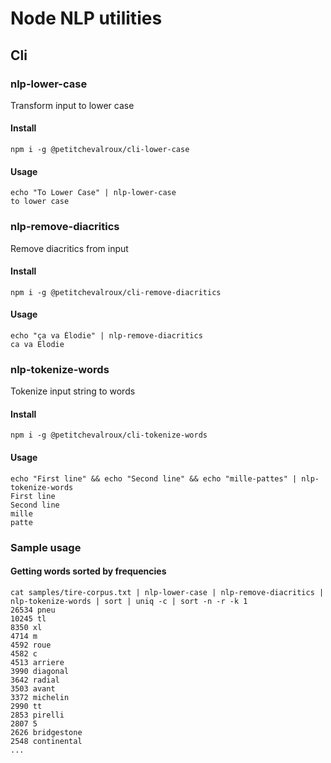 # Node NLP utilities

## Cli
### nlp-lower-case
Transform input to lower case
#### Install
```
npm i -g @petitchevalroux/cli-lower-case
```
#### Usage
```
echo "To Lower Case" | nlp-lower-case 
to lower case
```
### nlp-remove-diacritics
Remove diacritics from input
#### Install
```
npm i -g @petitchevalroux/cli-remove-diacritics
```
#### Usage
```
echo "ça va Élodie" | nlp-remove-diacritics 
ca va Elodie
```
### nlp-tokenize-words
Tokenize input string to words
#### Install
```
npm i -g @petitchevalroux/cli-tokenize-words
```
#### Usage
```
echo "First line" && echo "Second line" && echo "mille-pattes" | nlp-tokenize-words
First line
Second line
mille
patte
```

### Sample usage
#### Getting words sorted by frequencies
```
cat samples/tire-corpus.txt | nlp-lower-case | nlp-remove-diacritics | nlp-tokenize-words | sort | uniq -c | sort -n -r -k 1
26534 pneu
10245 tl
8350 xl
4714 m
4592 roue
4582 c
4513 arriere
3990 diagonal
3642 radial
3503 avant
3372 michelin
2990 tt
2853 pirelli
2807 5
2626 bridgestone
2548 continental
...
```
